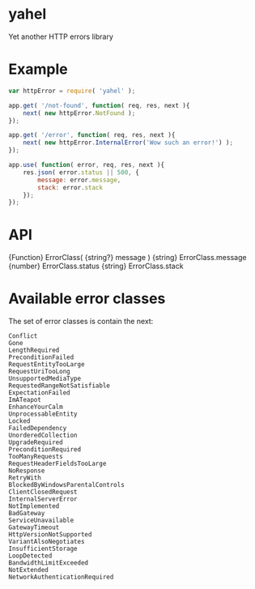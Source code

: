 yahel
=====

Yet another HTTP errors library


Example
=======

```js
var httpError = require( 'yahel' );

app.get( '/not-found', function( req, res, next ){
    next( new httpError.NotFound );
});

app.get( '/error', function( req, res, next ){
    next( new httpError.InternalError('Wow such an error!') );
});

app.use( function( error, req, res, next ){
    res.json( error.status || 500, {
        message: error.message,
        stack: error.stack
    });
});
```


API
===

  {Function} ErrorClass( {string?} message )
  {string} ErrorClass.message
  {number} ErrorClass.status
  {string} ErrorClass.stack


Available error classes
=======================

The set of error classes is contain the next:
```
Conflict
Gone
LengthRequired
PreconditionFailed
RequestEntityTooLarge
RequestUriTooLong
UnsupportedMediaType
RequestedRangeNotSatisfiable
ExpectationFailed
ImATeapot
EnhanceYourCalm
UnprocessableEntity
Locked
FailedDependency
UnorderedCollection
UpgradeRequired
PreconditionRequired
TooManyRequests
RequestHeaderFieldsTooLarge
NoResponse
RetryWith
BlockedByWindowsParentalControls
ClientClosedRequest
InternalServerError
NotImplemented
BadGateway
ServiceUnavailable
GatewayTimeout
HttpVersionNotSupported
VariantAlsoNegotiates
InsufficientStorage
LoopDetected
BandwidthLimitExceeded
NotExtended
NetworkAuthenticationRequired
```